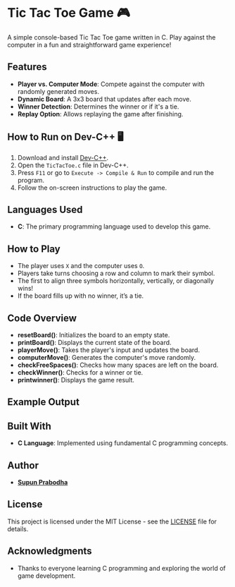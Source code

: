 # Tic Tac Toe Game 🎮

A simple console-based Tic Tac Toe game written in C. Play against the computer in a fun and straightforward game experience!

## Features
- **Player vs. Computer Mode**: Compete against the computer with randomly generated moves.
- **Dynamic Board**: A 3x3 board that updates after each move.
- **Winner Detection**: Determines the winner or if it's a tie.
- **Replay Option**: Allows replaying the game after finishing.

## How to Run on Dev-C++ 🖥️
1. Download and install [Dev-C++](https://sourceforge.net/projects/orwelldevcpp/).
2. Open the `TicTacToe.c` file in Dev-C++.
3. Press `F11` or go to `Execute -> Compile & Run` to compile and run the program.
4. Follow the on-screen instructions to play the game.

## Languages Used
- **C**: The primary programming language used to develop this game.

## How to Play
- The player uses `X` and the computer uses `O`.
- Players take turns choosing a row and column to mark their symbol.
- The first to align three symbols horizontally, vertically, or diagonally wins!
- If the board fills up with no winner, it’s a tie.

## Code Overview
- **resetBoard()**: Initializes the board to an empty state.
- **printBoard()**: Displays the current state of the board.
- **playerMove()**: Takes the player's input and updates the board.
- **computerMove()**: Generates the computer's move randomly.
- **checkFreeSpaces()**: Checks how many spaces are left on the board.
- **checkWinner()**: Checks for a winner or tie.
- **printwinner()**: Displays the game result.

## Example Output



## Built With
- **C Language**: Implemented using fundamental C programming concepts.

## Author
- **[Supun Prabodha](https://github.com/SupunPrabodha)**

## License
This project is licensed under the MIT License - see the [LICENSE](LICENSE) file for details.

## Acknowledgments
- Thanks to everyone learning C programming and exploring the world of game development.
